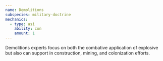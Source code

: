 ```yaml
---
name: Demolitions
subspecies: military-doctrine
mechanics:
  - type: asi
    ability: con
    amount: 1
---
```

Demolitions experts focus on both the combative application of explosive but also can support in construction, mining,
and colonization efforts.
